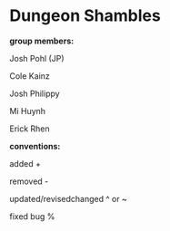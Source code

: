 # Dungeon Shambles

**group members:**

Josh Pohl (JP)

Cole Kainz

Josh Philippy

Mi Huynh

Erick Rhen

**conventions:**

added				+

removed				-

updated/revisedchanged		^  or ~

fixed bug				%
